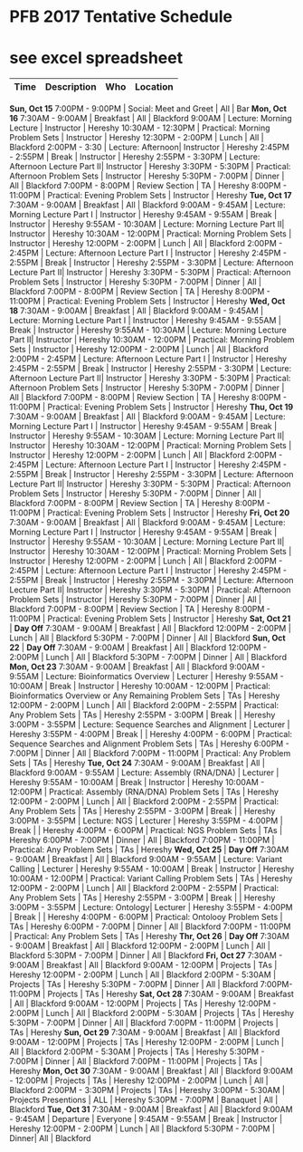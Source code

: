 PFB 2017 Tentative Schedule
==========================

# see excel spreadsheet  
















 Time | Description | Who | Location  
 ---- | ----------- | --- | ---------  
 __Sun, Oct 15__
  7:00PM -  9:00PM  | Social: Meet and Greet | All | Bar 
__Mon, Oct 16__ 
  7:30AM -  9:00AM  | Breakfast | All | Blackford
  9:00AM  | Lecture: Morning Lecture | Instructor | Hereshy
 10:30AM - 12:30PM  | Practical: Morning Problem Sets | Instructor | Hereshy
 12:30PM -  2:00PM  | Lunch | All | Blackford
  2:00PM -  3:30 | Lecture: Afternoon| Instructor | Hereshy
  2:45PM -  2:55PM  | Break | Instructor | Hereshy
  2:55PM -  3:30PM  | Lecture: Afternoon Lecture Part II| Instructor | Hereshy
  3:30PM -  5:30PM  | Practical: Afternoon Problem Sets | Instructor | Hereshy
  5:30PM -  7:00PM  | Dinner | All | Blackford
  7:00PM -  8:00PM  | Review Section | TA | Hereshy
  8:00PM - 11:00PM  | Practical: Evening Problem Sets | Instructor | Hereshy
 __Tue, Oct 17__ 
  7:30AM -  9:00AM  | Breakfast | All | Blackford
  9:00AM -  9:45AM  | Lecture: Morning Lecture Part I | Instructor | Hereshy
  9:45AM -  9:55AM  | Break | Instructor | Hereshy
  9:55AM - 10:30AM  | Lecture: Morning Lecture Part II| Instructor | Hereshy
 10:30AM - 12:00PM  | Practical: Morning Problem Sets | Instructor | Hereshy
 12:00PM -  2:00PM  | Lunch | All | Blackford
  2:00PM -  2:45PM  | Lecture: Afternoon Lecture Part I | Instructor | Hereshy
  2:45PM -  2:55PM  | Break | Instructor | Hereshy
  2:55PM -  3:30PM  | Lecture: Afternoon Lecture Part II| Instructor | Hereshy
  3:30PM -  5:30PM  | Practical: Afternoon Problem Sets | Instructor | Hereshy
  5:30PM -  7:00PM  | Dinner | All | Blackford
  7:00PM -  8:00PM  | Review Section | TA | Hereshy
  8:00PM - 11:00PM  | Practical: Evening Problem Sets | Instructor | Hereshy
  __Wed, Oct 18__ 
  7:30AM -  9:00AM  | Breakfast | All | Blackford
  9:00AM -  9:45AM  | Lecture: Morning Lecture Part I | Instructor | Hereshy
  9:45AM -  9:55AM  | Break | Instructor | Hereshy
  9:55AM - 10:30AM  | Lecture: Morning Lecture Part II| Instructor | Hereshy
 10:30AM - 12:00PM  | Practical: Morning Problem Sets | Instructor | Hereshy
 12:00PM -  2:00PM  | Lunch | All | Blackford
  2:00PM -  2:45PM  | Lecture: Afternoon Lecture Part I | Instructor | Hereshy
  2:45PM -  2:55PM  | Break | Instructor | Hereshy
  2:55PM -  3:30PM  | Lecture: Afternoon Lecture Part II| Instructor | Hereshy
  3:30PM -  5:30PM  | Practical: Afternoon Problem Sets | Instructor | Hereshy
  5:30PM -  7:00PM  | Dinner | All | Blackford
  7:00PM -  8:00PM  | Review Section | TA | Hereshy
  8:00PM - 11:00PM  | Practical: Evening Problem Sets | Instructor | Hereshy
  __Thu, Oct 19__ 
  7:30AM -  9:00AM  | Breakfast | All | Blackford
  9:00AM -  9:45AM  | Lecture: Morning Lecture Part I | Instructor | Hereshy
  9:45AM -  9:55AM  | Break | Instructor | Hereshy
  9:55AM - 10:30AM  | Lecture: Morning Lecture Part II| Instructor | Hereshy
 10:30AM - 12:00PM  | Practical: Morning Problem Sets | Instructor | Hereshy
 12:00PM -  2:00PM  | Lunch | All | Blackford
  2:00PM -  2:45PM  | Lecture: Afternoon Lecture Part I | Instructor | Hereshy
  2:45PM -  2:55PM  | Break | Instructor | Hereshy
  2:55PM -  3:30PM  | Lecture: Afternoon Lecture Part II| Instructor | Hereshy
  3:30PM -  5:30PM  | Practical: Afternoon Problem Sets | Instructor | Hereshy
  5:30PM -  7:00PM  | Dinner | All | Blackford
  7:00PM -  8:00PM  | Review Section | TA | Hereshy
  8:00PM - 11:00PM  | Practical: Evening Problem Sets | Instructor | Hereshy
  __Fri, Oct 20__ 
  7:30AM -  9:00AM  | Breakfast | All | Blackford
  9:00AM -  9:45AM  | Lecture: Morning Lecture Part I | Instructor | Hereshy
  9:45AM -  9:55AM  | Break | Instructor | Hereshy
  9:55AM - 10:30AM  | Lecture: Morning Lecture Part II| Instructor | Hereshy
 10:30AM - 12:00PM  | Practical: Morning Problem Sets | Instructor | Hereshy
 12:00PM -  2:00PM  | Lunch | All | Blackford
  2:00PM -  2:45PM  | Lecture: Afternoon Lecture Part I | Instructor | Hereshy
  2:45PM -  2:55PM  | Break | Instructor | Hereshy
  2:55PM -  3:30PM  | Lecture: Afternoon Lecture Part II| Instructor | Hereshy
  3:30PM -  5:30PM  | Practical: Afternoon Problem Sets | Instructor | Hereshy
  5:30PM -  7:00PM  | Dinner | All | Blackford
  7:00PM -  8:00PM  | Review Section | TA | Hereshy
  8:00PM - 11:00PM  | Practical: Evening Problem Sets | Instructor | Hereshy
  __Sat, Oct 21__ | __Day Off__ 
  7:30AM -  9:00AM  | Breakfast | All | Blackford
 12:00PM -  2:00PM  | Lunch | All | Blackford
 5:30PM -  7:00PM  | Dinner | All | Blackford 
 __Sun, Oct 22__ | __Day Off__ 
 7:30AM -  9:00AM  | Breakfast | All | Blackford
 12:00PM -  2:00PM  | Lunch | All | Blackford
 5:30PM -  7:00PM  | Dinner | All | Blackford
 __Mon, Oct 23__ 
7:30AM -  9:00AM  | Breakfast | All | Blackford
9:00AM -  9:55AM  | Lecture: Bioinformatics Overview | Lecturer | Hereshy
9:55AM -  10:00AM  | Break | Instructor | Hereshy
10:00AM - 12:00PM  | Practical: Bioinformatics Overview or Any Remaining Problem Sets | TAs | Hereshy
12:00PM -  2:00PM  | Lunch | All | Blackford
2:00PM -  2:55PM  | Practical: Any Problem Sets | TAs | Hereshy
2:55PM -  3:00PM  | Break | | Hereshy
3:00PM -  3:55PM  | Lecture: Sequence Searches and Alignment | Lecturer | Hereshy
3:55PM -  4:00PM  | Break |  | Hereshy
4:00PM -  6:00PM  | Practical: Sequence Searches and Alignment Problem Sets | TAs | Hereshy
6:00PM -  7:00PM  | Dinner | All | Blackford
7:00PM - 11:00PM  | Practical: Any Problem Sets | TAs | Hereshy
__Tue, Oct 24__ 
7:30AM -  9:00AM  | Breakfast | All | Blackford
9:00AM -  9:55AM  | Lecture: Assembly (RNA/DNA) | Lecturer | Hereshy
9:55AM -  10:00AM  | Break | Instructor | Hereshy
10:00AM - 12:00PM  | Practical: Assembly (RNA/DNA) Problem Sets | TAs | Hereshy
12:00PM -  2:00PM  | Lunch | All | Blackford
2:00PM -  2:55PM  | Practical: Any Problem Sets | TAs | Hereshy
2:55PM -  3:00PM  | Break | | Hereshy
3:00PM -  3:55PM  | Lecture: NGS | Lecturer | Hereshy
3:55PM -  4:00PM  | Break |  | Hereshy
4:00PM -  6:00PM  | Practical: NGS Problem Sets | TAs | Hereshy
6:00PM -  7:00PM  | Dinner | All | Blackford
7:00PM - 11:00PM  | Practical: Any Problem Sets | TAs | Hereshy
__Wed, Oct 25__  | __Day Off__ 
7:30AM -  9:00AM  | Breakfast | All | Blackford
9:00AM -  9:55AM  | Lecture: Variant Calling | Lecturer | Hereshy
9:55AM -  10:00AM  | Break | Instructor | Hereshy
10:00AM - 12:00PM  | Practical: Variant Calling Problem Sets | TAs | Hereshy
12:00PM -  2:00PM  | Lunch | All | Blackford
2:00PM -  2:55PM  | Practical: Any Problem Sets | TAs | Hereshy
2:55PM -  3:00PM  | Break | | Hereshy
3:00PM -  3:55PM  | Lecture: Ontology| Lecturer | Hereshy
3:55PM -  4:00PM  | Break |  | Hereshy
4:00PM -  6:00PM  | Practical: Ontolooy Problem Sets | TAs | Hereshy
6:00PM -  7:00PM  | Dinner | All | Blackford
7:00PM - 11:00PM  | Practical: Any Problem Sets | TAs | Hereshy
__Thr, Oct 26__  | __Day Off__ 
 7:30AM -  9:00AM  | Breakfast | All | Blackford
 12:00PM -  2:00PM  | Lunch | All | Blackford
 5:30PM -  7:00PM  | Dinner | All | Blackford
__Fri, Oct 27__ 
7:30AM -  9:00AM  | Breakfast | All | Blackford
9:00AM -  12:00PM  | Projects | TAs | Hereshy
12:00PM -  2:00PM  | Lunch | All | Blackford
2:00PM -  5:30AM  | Projects | TAs | Hereshy
5:30PM -  7:00PM  | Dinner | All | Blackford
7:00PM-  11:00PM  | Projects | TAs | Hereshy
__Sat, Oct 28__ 
7:30AM -  9:00AM  | Breakfast | All | Blackford
9:00AM -  12:00PM  | Projects | TAs | Hereshy
12:00PM -  2:00PM  | Lunch | All | Blackford
2:00PM -  5:30AM  | Projects | TAs | Hereshy
5:30PM -  7:00PM  | Dinner | All | Blackford
7:00PM -  11:00PM  | Projects | TAs | Hereshy
__Sun, Oct 29__ 
7:30AM -  9:00AM  | Breakfast | All | Blackford
9:00AM -  12:00PM  | Projects | TAs | Hereshy
12:00PM -  2:00PM  | Lunch | All | Blackford
2:00PM -  5:30AM  | Projects | TAs | Hereshy
5:30PM -  7:00PM  | Dinner | All | Blackford
7:00PM -  11:00PM  | Projects | TAs | Hereshy
__Mon, Oct 30__ 
7:30AM -  9:00AM  | Breakfast | All | Blackford
9:00AM -  12:00PM  | Projects | TAs | Hereshy
12:00PM -  2:00PM  | Lunch | All | Blackford
2:00PM -  3:30PM  | Projects | TAs | Hereshy
3:00PM -  5:30AM  | Projects Presentions | ALL | Hereshy
5:30PM -  7:00PM  | Banaquet | All | Blackford
__Tue, Oct 31__ 
7:30AM -  9:00AM  | Breakfast | All | Blackford
9:00AM -  9:45AM  | Departure | Everyone | 
9:45AM -  9:55AM  | Break | Instructor | Hereshy
12:00PM -  2:00PM  | Lunch | All | Blackford
5:30PM -  7:00PM  | Dinner| All | Blackford

